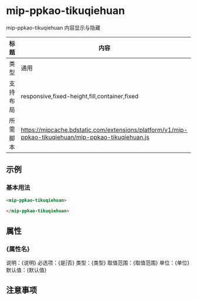 # mip-ppkao-tikuqiehuan

mip-ppkao-tikuqiehuan 内容显示与隐藏

标题|内容
----|----
类型|通用
支持布局|responsive,fixed-height,fill,container,fixed
所需脚本|https://mipcache.bdstatic.com/extensions/platform/v1/mip-ppkao-tikuqiehuan/mip-ppkao-tikuqiehuan.js

## 示例

### 基本用法
```html
<mip-ppkao-tikuqiehuan>
    
</mip-ppkao-tikuqiehuan>
```

## 属性

### {属性名}

说明：{说明}
必选项：{是|否}
类型：{类型}
取值范围：{取值范围}
单位：{单位}
默认值：{默认值}

## 注意事项

